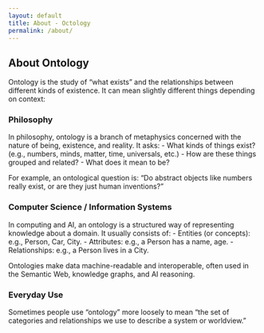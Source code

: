 ```yaml
---
layout: default
title: About - Octology
permalink: /about/
---
```


## About Ontology

Ontology is the study of “what exists” and the relationships between different kinds of existence. It can mean slightly different things depending on context:

### Philosophy

In philosophy, ontology is a branch of metaphysics concerned with the nature of being, existence, and reality. It asks:
	- What kinds of things exist? (e.g., numbers, minds, matter, time, universals, etc.)
	- How are these things grouped and related?
	- What does it mean to be?

For example, an ontological question is: “Do abstract objects like numbers really exist, or are they just human inventions?”

### Computer Science / Information Systems

In computing and AI, an ontology is a structured way of representing knowledge about a domain. It usually consists of:
	- Entities (or concepts): e.g., Person, Car, City.
	- Attributes: e.g., a Person has a name, age.
	- Relationships: e.g., a Person lives in a City.

Ontologies make data machine-readable and interoperable, often used in the Semantic Web, knowledge graphs, and AI reasoning.

### Everyday Use

Sometimes people use “ontology” more loosely to mean “the set of categories and relationships we use to describe a system or worldview.”
